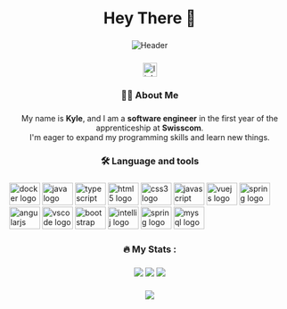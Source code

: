 <h1 align="center">Hey There 👋</h1>

###

<div align="center">
    <img src="https://github.com/kyle006/kyle006/assets/117977568/0b3b9891-145d-4149-be79-0ce648a1c02b" alt="Header" 
 />
</div>

###

<div align="center">
  <a href="https://www.linkedin.com/in/kyle-jeremy-meier-280746246/" target="_blank">
    <img src="https://img.shields.io/static/v1?message=LinkedIn&logo=linkedin&label=&color=0077B5&logoColor=white&labelColor=&style=for-the-badge" height="25" alt="linkedin logo"  />
  </a>
</div>

###

<h3 align="center">👩‍💻  About Me</h3>

###

<p align="center">My name is <strong>Kyle</strong>, and I am a <strong>software engineer</strong> in the first year of the apprenticeship at <strong>Swisscom</strong>.<br>I'm eager to expand my programming skills and learn new things.</p>

###


<h3 align="center">🛠 Language and tools</h3>

###

<div align="left">
  <img src="https://cdn.jsdelivr.net/gh/devicons/devicon/icons/docker/docker-plain-wordmark.svg" height="40" width="55" alt="docker logo"  />
  <img src="https://cdn.jsdelivr.net/gh/devicons/devicon/icons/java/java-original.svg" height="40" width="55" alt="java logo"  />
  <img src="https://cdn.jsdelivr.net/gh/devicons/devicon/icons/typescript/typescript-original.svg" height="40" width="55" alt="typescript logo"  />
  <img src="https://cdn.jsdelivr.net/gh/devicons/devicon/icons/html5/html5-original.svg" height="40" width="55" alt="html5 logo"  />
  <img src="https://cdn.jsdelivr.net/gh/devicons/devicon/icons/css3/css3-original.svg" height="40" width="55" alt="css3 logo"  />
  <img src="https://cdn.jsdelivr.net/gh/devicons/devicon/icons/javascript/javascript-original.svg" height="40" width="55" alt="javascript logo"  />
  <img src="https://cdn.jsdelivr.net/gh/devicons/devicon/icons/vuejs/vuejs-original.svg" height="40" width="55" alt="vuejs logo"  />
  <img src="https://cdn.jsdelivr.net/gh/devicons/devicon/icons/python/python-original.svg" height="40" width="55" alt="spring logo"  />
  <img src="https://cdn.jsdelivr.net/gh/devicons/devicon/icons/angularjs/angularjs-original.svg" height="40" width="55" alt="angularjs logo"  />
  <img src="https://cdn.jsdelivr.net/gh/devicons/devicon/icons/vscode/vscode-original.svg" height="40" width="55" alt="vscode logo"  />
  <img src="https://cdn.jsdelivr.net/gh/devicons/devicon/icons/bootstrap/bootstrap-original.svg" height="40" width="55" alt="bootstrap logo"  />
  <img src="https://cdn.jsdelivr.net/gh/devicons/devicon/icons/intellij/intellij-original.svg" height="40" width="55" alt="intellij logo"  />
  <img src="https://cdn.jsdelivr.net/gh/devicons/devicon/icons/spring/spring-original.svg" height="40" width="55" alt="spring logo"  />
  <img src="https://cdn.jsdelivr.net/gh/devicons/devicon/icons/mysql/mysql-original.svg" height="40" width="55" alt="mysql logo"  />
</div>

###

<h3 align="center">🔥   My Stats :</h3>

###

<div align="center">
  
  
  
  ![](http://github-profile-summary-cards.vercel.app/api/cards/profile-details?username=kyle006&theme=radical)
![](http://github-profile-summary-cards.vercel.app/api/cards/stats?username=kyle006&theme=radical)
  ![](http://github-profile-summary-cards.vercel.app/api/cards/productive-time?username=kyle006&theme=radical&utcOffset=8)

###

</div>

###


<div align="center">
  <img src="https://profile-counter.glitch.me/kyle006/count.svg?"  />
</div>

###


<!--
**kyle006/kyle006** is a ✨ _special_ ✨ repository because its `README.md` (this file) appears on your GitHub profile.

Here are some ideas to get you started:

- 🔭 I’m currently working on ...
- 🌱 I’m currently learning ...
- 👯 I’m looking to collaborate on ...
- 🤔 I’m looking for help with ...
- 💬 Ask me about ...
- 📫 How to reach me: ...
- 😄 Pronouns: ...
- ⚡ Fun fact: ...
-->
